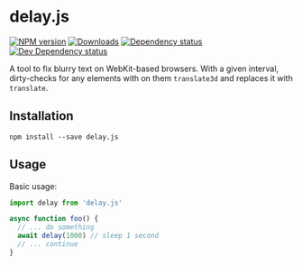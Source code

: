 # delay.js

[![NPM version][npm-image]][npm-url] [![Downloads][downloads-image]][npm-url] [![Dependency status][david-dm-image]][david-dm-url] [![Dev Dependency status][david-dm-dev-image]][david-dm-dev-url]

A tool to fix blurry text on WebKit-based browsers. With a given interval, dirty-checks for any elements with on them `translate3d` and replaces it with `translate`.

## Installation
```
npm install --save delay.js
```

## Usage
Basic usage:
```javascript
import delay from 'delay.js'

async function foo() {
  // ... do something
  await delay(1000) // sleep 1 second
  // ... continue
}
```

[npm-url]: https://npmjs.org/package/delay.js
[downloads-image]: http://img.shields.io/npm/dm/delay.js.svg
[npm-image]: http://img.shields.io/npm/v/delay.js.svg
[david-dm-url]:https://david-dm.org/inker/delay.js
[david-dm-image]:https://david-dm.org/inker/delay.js.svg
[david-dm-dev-url]:https://david-dm.org/inker/delay.js#info=devDependencies
[david-dm-dev-image]:https://david-dm.org/inker/delay.js/dev-status.svg

